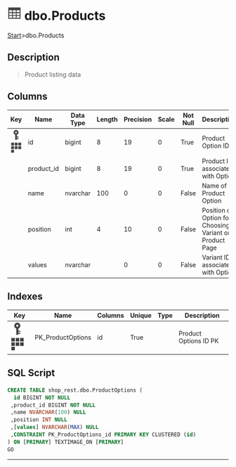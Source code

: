 # ![logo](../Images/table.svg) dbo.Products

[Start](../start.md)>dbo.Products

## [](#Description) Description

> Product listing data

## [](#Columns) Columns

|Key|Name|Data Type|Length|Precision|Scale|Not Null|Description
|---|---|---|---|---|---|---|---
[![Primary Key PK_Options](../Images/primarykey.svg)](#Indexes)[![Cluster Key PK_Options](../Images/cluster.svg)](#Indexes)|id|bigint|8|19|0|True|Product Option ID|
||product_id|bigint|8|19|0|True|Product ID associated with Option|
||name|nvarchar|100|0|0|False|Name of Product Option|
||position|int|4|10|0|False|Position of Option for Choosing Variant on Product Page|
||values|nvarchar||0|0|False|Variant IDs associated with Option|

## [](#Indexes) Indexes

|Key|Name|Columns|Unique|Type|Description
|---|---|---|---|---|---
|[![Primary Key PK_ProductOptions}](../Images/primarykey.svg)](#Indexes)[![Cluster Key PK_ProductOptions](../Images/cluster.svg)](#Indexes)|PK_ProductOptions|id|True||Product Options ID PK|

## [](#SqlScript) SQL Script

```SQL
CREATE TABLE shop_rest.dbo.ProductOptions (
  id BIGINT NOT NULL
 ,product_id BIGINT NOT NULL
 ,name NVARCHAR(100) NULL
 ,position INT NULL
 ,[values] NVARCHAR(MAX) NULL
 ,CONSTRAINT PK_ProductOptions_id PRIMARY KEY CLUSTERED (id)
) ON [PRIMARY] TEXTIMAGE_ON [PRIMARY]
GO
```

___
